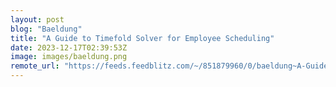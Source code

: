 ```yaml
---
layout: post
blog: "Baeldung"
title: "A Guide to Timefold Solver for Employee Scheduling"
date: 2023-12-17T02:39:53Z
image: images/baeldung.png
remote_url: "https://feeds.feedblitz.com/~/851879960/0/baeldung~A-Guide-to-Timefold-Solver-for-Employee-Scheduling"
---
```

